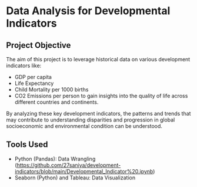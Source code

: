 # Data Analysis for Developmental Indicators

## Project Objective

The aim of this project is to leverage historical data on various development indicators like:
- GDP per capita
- Life Expectancy
- Child Mortality per 1000 births
- CO2 Emissions per person
to gain insights into the quality of life across different countries and continents.

By analyzing these key development indicators, the patterns and trends that may contribute to understanding disparities and progression in global socioeconomic and environmental condition can be understood.

## Tools Used

- Python (Pandas): Data Wrangling (https://github.com/27saniya/development-indicators/blob/main/Developmental_Indicator%20.ipynb)
- Seaborn (Python) and Tableau: Data Visualization 


